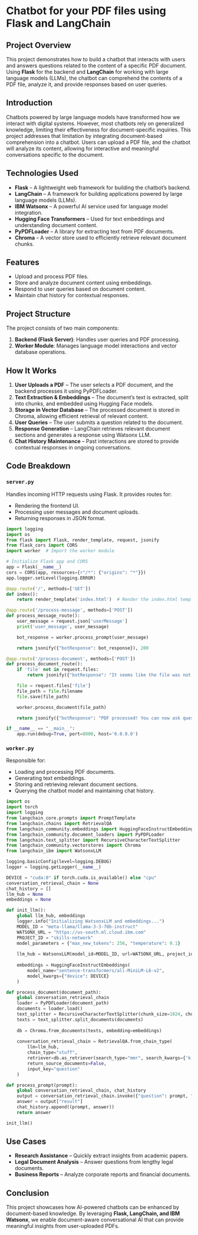 # Chatbot for your PDF files using Flask and LangChain

## Project Overview
This project demonstrates how to build a chatbot that interacts with users and answers questions related to the content of a specific PDF document. Using **Flask** for the backend and **LangChain** for working with large language models (LLMs), the chatbot can comprehend the contents of a PDF file, analyze it, and provide responses based on user queries.

## Introduction
Chatbots powered by large language models have transformed how we interact with digital systems. However, most chatbots rely on generalized knowledge, limiting their effectiveness for document-specific inquiries. This project addresses that limitation by integrating document-based comprehension into a chatbot. Users can upload a PDF file, and the chatbot will analyze its content, allowing for interactive and meaningful conversations specific to the document.

## Technologies Used
- **Flask** – A lightweight web framework for building the chatbot’s backend.
- **LangChain** – A framework for building applications powered by large language models (LLMs).
- **IBM Watsonx** – A powerful AI service used for language model integration.
- **Hugging Face Transformers** – Used for text embeddings and understanding document content.
- **PyPDFLoader** – A library for extracting text from PDF documents.
- **Chroma** – A vector store used to efficiently retrieve relevant document chunks.

## Features
- Upload and process PDF files.
- Store and analyze document content using embeddings.
- Respond to user queries based on document content.
- Maintain chat history for contextual responses.

## Project Structure
The project consists of two main components:
1. **Backend (Flask Server)**: Handles user queries and PDF processing.
2. **Worker Module**: Manages language model interactions and vector database operations.

## How It Works
1. **User Uploads a PDF** – The user selects a PDF document, and the backend processes it using PyPDFLoader.
2. **Text Extraction & Embeddings** – The document’s text is extracted, split into chunks, and embedded using Hugging Face models.
3. **Storage in Vector Database** – The processed document is stored in Chroma, allowing efficient retrieval of relevant content.
4. **User Queries** – The user submits a question related to the document.
5. **Response Generation** – LangChain retrieves relevant document sections and generates a response using Watsonx LLM.
6. **Chat History Maintenance** – Past interactions are stored to provide contextual responses in ongoing conversations.

## Code Breakdown
### `server.py`
Handles incoming HTTP requests using Flask. It provides routes for:
- Rendering the frontend UI.
- Processing user messages and document uploads.
- Returning responses in JSON format.

```python
import logging
import os
from flask import Flask, render_template, request, jsonify
from flask_cors import CORS
import worker  # Import the worker module

# Initialize Flask app and CORS
app = Flask(__name__)
cors = CORS(app, resources={r"/*": {"origins": "*"}})
app.logger.setLevel(logging.ERROR)

@app.route('/', methods=['GET'])
def index():
    return render_template('index.html')  # Render the index.html template

@app.route('/process-message', methods=['POST'])
def process_message_route():
    user_message = request.json['userMessage']
    print('user_message', user_message)

    bot_response = worker.process_prompt(user_message)

    return jsonify({"botResponse": bot_response}), 200

@app.route('/process-document', methods=['POST'])
def process_document_route():
    if 'file' not in request.files:
        return jsonify({"botResponse": "It seems like the file was not uploaded correctly. Try again."}), 400

    file = request.files['file']
    file_path = file.filename
    file.save(file_path)

    worker.process_document(file_path)

    return jsonify({"botResponse": "PDF processed! You can now ask questions about its content."}), 200

if __name__ == "__main__":
    app.run(debug=True, port=8000, host='0.0.0.0')
```


### `worker.py`
Responsible for:
- Loading and processing PDF documents.
- Generating text embeddings.
- Storing and retrieving relevant document sections.
- Querying the chatbot model and maintaining chat history.

```python
import os
import torch
import logging
from langchain_core.prompts import PromptTemplate
from langchain.chains import RetrievalQA
from langchain_community.embeddings import HuggingFaceInstructEmbeddings
from langchain_community.document_loaders import PyPDFLoader
from langchain.text_splitter import RecursiveCharacterTextSplitter
from langchain_community.vectorstores import Chroma
from langchain_ibm import WatsonxLLM

logging.basicConfig(level=logging.DEBUG)
logger = logging.getLogger(__name__)

DEVICE = "cuda:0" if torch.cuda.is_available() else "cpu"
conversation_retrieval_chain = None
chat_history = []
llm_hub = None
embeddings = None

def init_llm():
    global llm_hub, embeddings
    logger.info("Initializing WatsonxLLM and embeddings...")
    MODEL_ID = "meta-llama/llama-3-3-70b-instruct"
    WATSONX_URL = "https://us-south.ml.cloud.ibm.com"
    PROJECT_ID = "skills-network"
    model_parameters = {"max_new_tokens": 256, "temperature": 0.1}
    
    llm_hub = WatsonxLLM(model_id=MODEL_ID, url=WATSONX_URL, project_id=PROJECT_ID, params=model_parameters)
    
    embeddings = HuggingFaceInstructEmbeddings(
        model_name="sentence-transformers/all-MiniLM-L6-v2",
        model_kwargs={"device": DEVICE}
    )

def process_document(document_path):
    global conversation_retrieval_chain
    loader = PyPDFLoader(document_path)
    documents = loader.load()
    text_splitter = RecursiveCharacterTextSplitter(chunk_size=1024, chunk_overlap=64)
    texts = text_splitter.split_documents(documents)
    
    db = Chroma.from_documents(texts, embedding=embeddings)
    
    conversation_retrieval_chain = RetrievalQA.from_chain_type(
        llm=llm_hub,
        chain_type="stuff",
        retriever=db.as_retriever(search_type="mmr", search_kwargs={'k': 6, 'lambda_mult': 0.25}),
        return_source_documents=False,
        input_key="question"
    )

def process_prompt(prompt):
    global conversation_retrieval_chain, chat_history
    output = conversation_retrieval_chain.invoke({"question": prompt, "chat_history": chat_history})
    answer = output["result"]
    chat_history.append((prompt, answer))
    return answer

init_llm()
```


## Use Cases
- **Research Assistance** – Quickly extract insights from academic papers.
- **Legal Document Analysis** – Answer questions from lengthy legal documents.
- **Business Reports** – Analyze corporate reports and financial documents.

## Conclusion
This project showcases how AI-powered chatbots can be enhanced by document-based knowledge. By leveraging **Flask, LangChain, and IBM Watsonx**, we enable document-aware conversational AI that can provide meaningful insights from user-uploaded PDFs.


